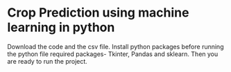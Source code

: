 # Crop Prediction using machine learning in python
Download the code and the csv file.
Install python packages before running the python file
required packages- Tkinter, Pandas and sklearn.
Then you are ready to run the project.
